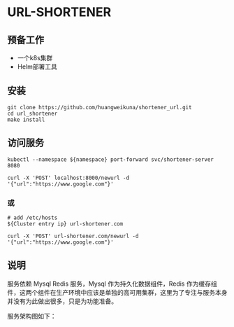 # URL-SHORTENER

## 预备工作

- 一个k8s集群
- Helm部署工具

## 安装

```
git clone https://github.com/huangweikuna/shortener_url.git
cd url_shortener
make install
```

## 访问服务

```
kubectl --namespace ${namespace} port-forward svc/shortener-server 8080

curl -X 'POST' localhost:8000/newurl -d '{"url":"https://www.google.com"}'
```

### 或

```
# add /etc/hosts
${Cluster entry ip} url-shortener.com

curl -X 'POST' url-shortener.com/newurl -d '{"url":"https://www.google.com"}'
```

## 说明

服务依赖 Mysql Redis 服务，Mysql 作为持久化数据组件，Redis 作为缓存组件，这两个组件在生产环境中应该是单独的高可用集群，这里为了专注与服务本身并没有为此做出很多，只是为功能准备。

服务架构图如下：
